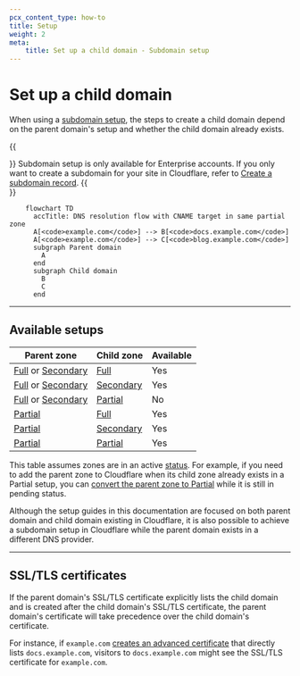 ```yaml
---
pcx_content_type: how-to
title: Setup
weight: 2
meta:
    title: Set up a child domain - Subdomain setup
---
```


# Set up a child domain

When using a [subdomain setup](/dns/zone-setups/subdomain-setup/), the steps to create a child domain depend on the parent domain's setup and whether the child domain already exists.

{{<Aside type="note">}}
Subdomain setup is only available for Enterprise accounts. If you only want to create a subdomain for your site in Cloudflare, refer to [Create a subdomain record](/dns/manage-dns-records/how-to/create-subdomain/).
{{</Aside>}}

```mermaid
    flowchart TD
      accTitle: DNS resolution flow with CNAME target in same partial zone
      A[<code>example.com</code>] --> B[<code>docs.example.com</code>]
      A[<code>example.com</code>] --> C[<code>blog.example.com</code>]
      subgraph Parent domain
        A
      end
      subgraph Child domain
        B
        C
      end
```

---

## Available setups

| Parent zone | Child zone | Available |
| --- | --- | --- |
| [Full](/dns/zone-setups/full-setup/) or [Secondary](/dns/zone-setups/zone-transfers/cloudflare-as-secondary/) | [Full](/dns/zone-setups/full-setup/) | Yes |
| [Full](/dns/zone-setups/full-setup/) or [Secondary](/dns/zone-setups/zone-transfers/cloudflare-as-secondary/) | [Secondary](/dns/zone-setups/zone-transfers/cloudflare-as-secondary/) | Yes |
| [Full](/dns/zone-setups/full-setup/) or [Secondary](/dns/zone-setups/zone-transfers/cloudflare-as-secondary/) | [Partial](/dns/zone-setups/partial-setup/) | No |
| [Partial](/dns/zone-setups/partial-setup/) | [Full](/dns/zone-setups/full-setup/) | Yes |
| [Partial](/dns/zone-setups/partial-setup/) | [Secondary](/dns/zone-setups/zone-transfers/cloudflare-as-secondary/) | Yes |
| [Partial](/dns/zone-setups/partial-setup/) | [Partial](/dns/zone-setups/partial-setup/) | Yes |

This table assumes zones are in an active [status](/dns/zone-setups/reference/domain-status/). For example, if you need to add the parent zone to Cloudflare when its child zone already exists in a Partial setup, you can [convert the parent zone to Partial](/dns/zone-setups/partial-setup/setup/#add-your-domain-to-cloudflare) while it is still in pending status.

Although the setup guides in this documentation are focused on both parent domain and child domain existing in Cloudflare, it is also possible to achieve a subdomain setup in Cloudflare while the parent domain exists in a different DNS provider.

---

## SSL/TLS certificates

If the parent domain's SSL/TLS certificate explicitly lists the child domain and is created after the child domain's SSL/TLS certificate, the parent domain's certificate will take precedence over the child domain's certificate.

For instance, if `example.com` [creates an advanced certificate](/ssl/edge-certificates/advanced-certificate-manager/manage-certificates/) that directly lists `docs.example.com`, visitors to `docs.example.com` might see the SSL/TLS certificate for `example.com`.